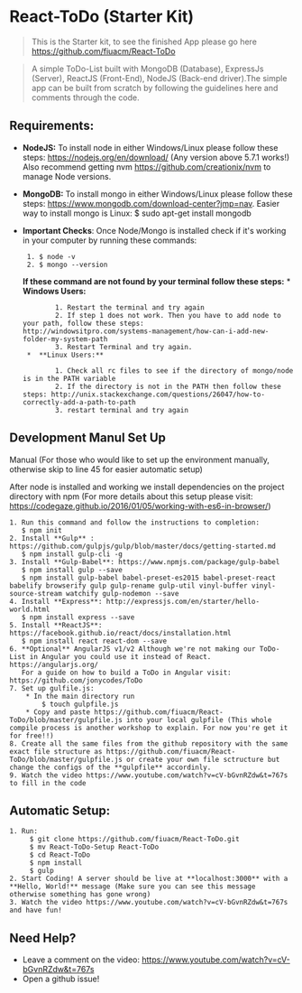 # React-ToDo (Starter Kit) 

> This is the Starter kit, to see the finished App please go here https://github.com/fiuacm/React-ToDo

> A simple ToDo-List built with MongoDB (Database), ExpressJs (Server), ReactJS (Front-End), NodeJS (Back-end driver).The simple app can be built from scratch by following the guidelines here and comments through the code.

## Requirements:
* **NodeJS:**  To install node in either Windows/Linux please follow these steps: https://nodejs.org/en/download/ (Any version above 5.7.1 works!) Also recommend getting nvm https://github.com/creationix/nvm to manage Node versions.
* **MongoDB:** To install mongo in either Windows/Linux please follow these steps: https://www.mongodb.com/download-center?jmp=nav. Easier way to install mongo is Linux: $ sudo apt-get install mongodb
       
* **Important Checks**: Once Node/Mongo is installed check if it's working in your computer by running these commands:

       1. $ node -v
       2. $ mongo --version
    **If these command are not found by your terminal follow these steps:**
       *  **Windows Users:** 
       
              1. Restart the terminal and try again
              2. If step 1 does not work. Then you have to add node to your path, follow these steps:           http://windowsitpro.com/systems-management/how-can-i-add-new-folder-my-system-path
              3. Restart Terminal and try again.
       *  **Linux Users:** 
       
              1. Check all rc files to see if the directory of mongo/node is in the PATH variable
              2. If the directory is not in the PATH then follow these steps: http://unix.stackexchange.com/questions/26047/how-to-correctly-add-a-path-to-path
              3. restart terminal and try again


## Development Manul Set Up

Manual (For those who would like to set up the environment manually, otherwise skip to line 45 for easier automatic setup)

 After node is installed and working we install dependencies on the project directory with npm (For more details about this setup please visit: https://codegaze.github.io/2016/01/05/working-with-es6-in-browser/)

    1. Run this command and follow the instructions to completion:
       $ npm init
    2. Install **Gulp** : https://github.com/gulpjs/gulp/blob/master/docs/getting-started.md
       $ npm install gulp-cli -g
    3. Install **Gulp-Babel**: https://www.npmjs.com/package/gulp-babel
       $ npm install gulp --save   
       $ npm install gulp-babel babel-preset-es2015 babel-preset-react babelify browserify gulp gulp-rename gulp-util vinyl-buffer vinyl-source-stream watchify gulp-nodemon --save
    4. Install **Express**: http://expressjs.com/en/starter/hello-world.html
       $ npm install express --save
    5. Install **ReactJS**: https://facebook.github.io/react/docs/installation.html
       $ npm install react react-dom --save
    6. **Optional** AngularJS v1/v2 Although we're not making our ToDo-List in Angular you could use it instead of React. https://angularjs.org/
       For a guide on how to build a ToDo in Angular visit: https://github.com/jonycodes/ToDo   
    7. Set up gulfile.js:
        * In the main directory run
            $ touch gulpfile.js
        * Copy and paste https://github.com/fiuacm/React-ToDo/blob/master/gulpfile.js into your local gulpfile (This whole compile process is another workshop to explain. For now you're get it for free!!)
    8. Create all the same files from the github repository with the same exact file structure as https://github.com/fiuacm/React-ToDo/blob/master/gulpfile.js or create your own file sctructure but change the configs of the **gulpfile** accordinly. 
    9. Watch the video https://www.youtube.com/watch?v=cV-bGvnRZdw&t=767s to fill in the code

## Automatic Setup:

    1. Run:
         $ git clone https://github.com/fiuacm/React-ToDo.git
         $ mv React-ToDo-Setup React-ToDo
         $ cd React-ToDo
         $ npm install
         $ gulp
    2. Start Coding! A server should be live at **localhost:3000** with a **Hello, World!** message (Make sure you can see this message otherwise something has gone wrong)  
    3. Watch the video https://www.youtube.com/watch?v=cV-bGvnRZdw&t=767s and have fun!  
    
    
## Need Help?
* Leave a comment on the video: https://www.youtube.com/watch?v=cV-bGvnRZdw&t=767s
* Open a github issue!
